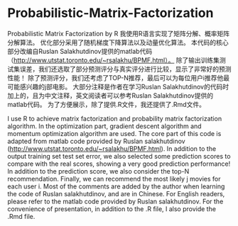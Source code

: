 # Probabilistic-Matrix-Factorization
Probabilistic Matrix Factorization by R
我使用R语言实现了矩阵分解、概率矩阵分解算法。
优化部分采用了随机梯度下降算法以及动量优化算法。
本代码的核心部分改编自Ruslan Salakhutdinov提供的matlab代码（http://www.utstat.toronto.edu/~rsalakhu/BPMF.html）。
除了输出训练集测试集误差，我们还选取了部分预测评分与真实评分进行比较，显示了非常好的预测性能！
除了预测评分，我们还考虑了TOP-N推荐，最后可以为每位用户i推荐他最可能感兴趣的j部电影。
大部分注释是作者在学习Ruslan Salakhutdinov的代码时加上的，且为中文注释，英文阅读者可以参考Ruslan Salakhutdinov提供的matlab代码。
为了方便展示，除了提供.R文件，我还提供了.Rmd文件。

I use R to achieve matrix factorization and probability matrix factorization algorithm.
In the optimization part, gradient descent algorithm and momentum optimization algorithm are used.
The core part of this code is adapted from matlab code provided by Ruslan salakhutdinov (http://www.utstat.toronto.edu/~rsalakhu/BPMF.html).
In addition to the output training set test set error, we also selected some prediction scores to compare with the real scores, showing a very good prediction performance!
In addition to the prediction score, we also consider the top-N recommendation. Finally, we can recommend the most likely j movies for each user i.
Most of the comments are added by the author when learning the code of Ruslan salakhutdinov, and are in Chinese. For English readers, please refer to the matlab code provided by Ruslan salakhutdinov.
For the convenience of presentation, in addition to the .R file, I also provide the .Rmd file.
